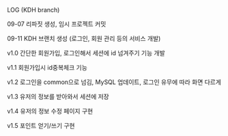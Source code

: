 LOG (KDH branch)

09-07 리파짓 생성, 임시 프로젝트 커밋

09-11 KDH 브랜치 생성 (로그인, 회원 관리 등의 서비스 개발)

v1.0 간단한 회원가입, 로그인해서 세션에 id 넘겨주기 기능 개발

v1.1 회원가입시 id중복체크 기능

v1.2 로그인을 common으로 넘김, MySQL 업데이트, 로그인 유무에 따라 화면 다르게

v1.3 유저의 정보를 받아와서 세션에 저장

v1.4 유저의 정보 수정 페이지 구현

v1.5 포인트 얻기/쓰기 구현
